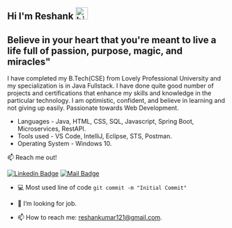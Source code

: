 ## Hi I'm Reshank <img src="https://user-images.githubusercontent.com/1303154/88677602-1635ba80-d120-11ea-84d8-d263ba5fc3c0.gif" width="28px" alt="hi">

## Believe in your heart that you're meant to live a life full of passion, purpose, magic, and miracles"

I have completed my B.Tech(CSE) from Lovely Professional University and my specialization is in Java Fullstack.
I have done quite good number of projects and certifications that enhance my skills and knowledge in the particular technology.
I am optimistic, confident, and believe in learning and not giving up easily. Passionate towards Web Development.

- Languages - Java, HTML, CSS, SQL, Javascript, Spring Boot, Microservices, RestAPI.
- Tools used - VS Code, IntelliJ, Eclipse, STS, Postman.
- Operating System - Windows 10.

:mailbox: Reach me out!

[![Linkedin Badge](https://img.shields.io/badge/-Aayush-0e76a8?style=flat&labelColor=0e76a8&logo=linkedin&logoColor=white)](https://www.linkedin.com/in/reshank-kumar-9135b2195/)  [![Mail Badge](https://img.shields.io/badge/-aayush-c0392b?style=flat&labelColor=c0392b&logo=gmail&logoColor=white)](mailto:reshankumar121@gmail.com)



- :computer: Most used line of code `git commit -m "Initial Commit"`
- 🤔 I’m looking for job.

- 📫 How to reach me: reshankumar121@gmail.com.
